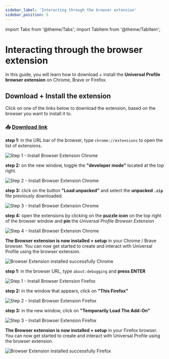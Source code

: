 ```yaml
---
sidebar_label: 'Interacting through the browser extension'
sidebar_position: 5
---
```


import Tabs from '@theme/Tabs';
import TabItem from '@theme/TabItem';

# Interacting through the browser extension

In this guide, you will learn how to download + install the **Universal Profile browser extension** on Chrome, Brave or Firefox.

## Download + Install the extension

Click on one of the links below to download the extension, based on the browser you want to install it to.

### :inbox_tray: **[Download link](./universalprofile-extension.zip)**

<Tabs>
  
  <TabItem value="Chrome-Brave" label="Installation instructions for Chrome / Brave">

**step 1:** in the URL bar of the browser, type `chrome://extensions` to open the list of extensions.

![Step 1 - Install Browser Extension Chrome](../../../static/img/extension/step-1-install-extension-chrome.png)

**step 2:** on the new window, toggle the **"developer mode"** located at the top right.

![Step 2 - Install Browser Extension Chrome](../../../static/img/extension/step-2-install-extension-chrome.png)

**step 3:** click on the button **"Load unpacked"** and select the **unpacked `.zip`** file previously downloaded.

![Step 3 - Install Browser Extension Chrome](../../../static/img/extension/step-3-install-extension-chrome.png)

**step 4:** open the extensions by clicking on the **puzzle icon** on the top right of the browser window and **pin** the _Universal Profile Browser Extension_

![Step 4 - Install Browser Extension Chrome](../../../static/img/extension/step-4-install-extension-chrome.png)

**The Browser extension is now installed + setup** in your Chrome / Brave browser.
You can now get started to create and interact with Universal Profile using the browser extension.

![Browser Extension installed successfully Chrome](../../../static/img/extension/install-extension-chrome-completed.png)

  </TabItem>

  <TabItem value="Firefox" label="Installation instructions for Firefox">

**step 1:** in the browser URL, type `about:debugging` and **press ENTER**

![Step 1 - Install Browser Extension Firefox](../../../static/img/extension/step-1-install-extension-firefox.png)

**step 2:** in the window that appears, click on **"This Firefox"**

![Step 2 - Install Browser Extension Firefox](../../../static/img/extension/step-2-install-extension-firefox.png)

**step 3:** in the new window, click on **"Temporarily Load The Add-On"**

![Step 3 - Install Browser Extension Firefox](../../../static/img/extension/step-3-install-extension-firefox.png)

**The Browser extension is now installed + setup** in your Firefox browser.
You can now get started to create and interact with Universal Profile using the browser extension.

![Browser Extension installed successfully Firefox](../../../static/img/extension/install-extension-firefox-completed.png)

  </TabItem>

</Tabs>
